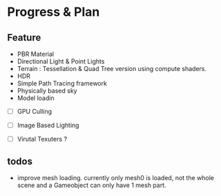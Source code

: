 # Progress & Plan

## Feature

+ PBR Material 
+ Directional Light & Point Lights 
+ Terrain : Tessellation & Quad Tree version 
  using compute shaders. 
+ HDR
+ Simple Path Tracing framework
+ Physically based sky
+ Model loadin
+ [ ] GPU Culling
+ [ ] Image Based Lighting 
+ [ ] Virutal Texuters ? 


## todos

+ improve mesh loading. currently only mesh0 is loaded, not the whole scene and a Gameobject can only have 1 mesh part.

